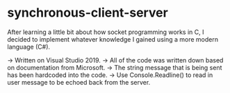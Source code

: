 # synchronous-client-server

After learning a little bit about how socket programming works in C, I decided to implement
whatever knowledge I gained using a more modern language (C#).

  ->  Written on Visual Studio 2019.
  ->  All of the code was written down based on documentation from Microsoft.
  ->  The string message that is being sent has been hardcoded into the code.
  ->  Use Console.Readline() to read in user message to be echoed back from the server.
